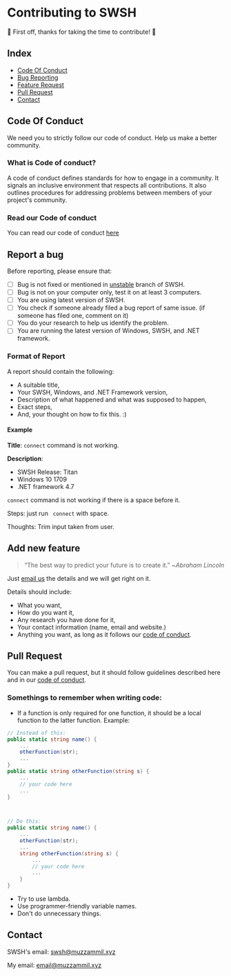 # Contributing to SWSH
:tada: First off, thanks for taking the time to contribute! :tada:

## Index
* [Code Of Conduct](#code-of-conduct)
* [Bug Reporting](#report-a-bug)
* [Feature Request](#add-new-feature)
* [Pull Request](#pull-request)
* [Contact](#contact)

## Code Of Conduct
We need you to strictly follow our code of conduct. Help us make a better community.
### What is Code of conduct?
A code of conduct defines standards for how to engage in a community. It signals an inclusive environment that respects all contributions. It also outlines procedures for addressing problems between members of your project's community. 
### Read our Code of conduct
You can read our code of conduct [here](./CODE_OF_CONDUCT.md)

## Report a bug
Before reporting, please ensure that:
- [ ] Bug is not fixed or mentioned in [unstable](https://github.com/muhammadmuzzammil1998/SWSH/tree/unstable) branch of SWSH.
- [ ] Bug is not on your computer only, test it on at least 3 computers.
- [ ] You are using latest version of SWSH.
- [ ] You check if someone already filed a bug report of same issue. (if someone has filed one, comment on it)
- [ ] You do your research to help us identify the problem.
- [ ] You are running the latest version of Windows, SWSH, and .NET framework.

### Format of Report
A report should contain the following:

* A suitable title,
* Your SWSH, Windows, and .NET Framework version,
* Description of what happened and what was supposed to happen,
* Exact steps,
* And, your thought on how to fix this. :)

#### Example
**Title**: `connect` command is not working.

**Description**: 

* SWSH Release: Titan
* Windows 10 1709 
* .NET framework 4.7

`connect` command is not working if there is a space before it.

Steps: just run ` connect` with space.

Thoughts: Trim input taken from user.

## Add new feature
> “The best way to predict your future is to create it.” ~*Abraham Lincoln*

Just [email us](mailto:swsh@muzzammil.xyz) the details and we will get right on it.

Details should include:

* What you want,
* How do you want it,
* Any research you have done for it,
* Your contact information (name, email and website.)
* Anything you want, as long as it follows our [code of conduct](#code-of-conduct).

## Pull Request
You can make a pull request, but it should follow guidelines described here and in our [code of conduct](#code-of-conduct).

### Somethings to remember when writing code:
* If a function is only required for one function, it should be a local function to the latter function.
Example:
```cs
// Instead of this:
public static string name() {
	...
	otherFunction(str);
	...
}
public static string otherFunction(string s) {
	...
	// your code here
	...
}



// Do this:
public static string name() {
	...
	otherFunction(str);
	...
	string otherFunction(string s) {
		...
		// your code here
		...
	}
}
```
* Try to use lambda.
* Use programmer-friendly variable names.
* Don't do unnecessary things.

## Contact
SWSH's email: [swsh@muzzammil.xyz](mailto:swsh@muzzammil.xyz)

My email: [email@muzzammil.xyz](mailto:email@muzzammil.xyz)
